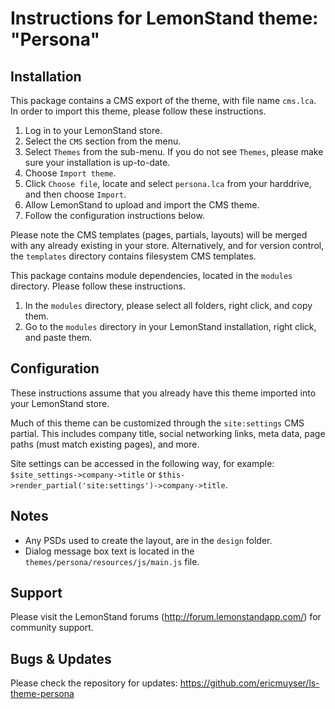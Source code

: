Instructions for LemonStand theme: "Persona"
===================================================================================================


Installation
---------------------------------------------------------------------------------------------------

This package contains a CMS export of the theme, with file name `cms.lca`. In order to import this 
theme, please follow these instructions.  
1. Log in to your LemonStand store.  
2. Select the `CMS` section from the menu.  
3. Select `Themes` from the sub-menu. If you do not see `Themes`, please make sure your installation is up-to-date.  
4. Choose `Import theme`.  
5. Click `Choose file`, locate and select `persona.lca` from your harddrive, and then choose `Import`.  
6. Allow LemonStand to upload and import the CMS theme.  
7. Follow the configuration instructions below.  

Please note the CMS templates (pages, partials, layouts) will be merged with any already existing 
in your store. Alternatively, and for version control, the `templates` directory contains filesystem CMS templates.

This package contains module dependencies, located in the `modules` directory. Please follow these instructions.  
1. In the `modules` directory, please select all folders, right click, and copy them.  
2. Go to the `modules` directory in your LemonStand installation, right click, and paste them.  


Configuration
---------------------------------------------------------------------------------------------------

These instructions assume that you already have this theme imported into your LemonStand store.

Much of this theme can be customized through the `site:settings` CMS partial. This includes company 
title, social networking links, meta data, page paths (must match 
existing pages), and more.

Site settings can be accessed in the following way, for example: `$site_settings->company->title` or 
`$this->render_partial('site:settings')->company->title`.


Notes
---------------------------------------------------------------------------------------------------  
- Any PSDs used to create the layout, are in the `design` folder.  
- Dialog message box text is located in the `themes/persona/resources/js/main.js` file.  

Support
---------------------------------------------------------------------------------------------------

Please visit the LemonStand forums (http://forum.lemonstandapp.com/) for community support.


Bugs & Updates
---------------------------------------------------------------------------------------------------

Please check the repository for updates: https://github.com/ericmuyser/ls-theme-persona
